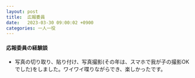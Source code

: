 ```yaml
---
layout: post
title:  広報委員
date:   2023-03-30 09:00:02 +0900
categories: 一人一役
---
```

#### 応報委員の経験談

- 写真の切り取り、貼り付け、写真撮影(その年は、スマホで我が子の撮影OKでした)をしました。ワイワイ喋りながらでき、楽しかったです。

